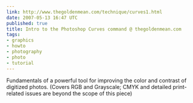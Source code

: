 ```yaml
---
link: http://www.thegoldenmean.com/technique/curves1.html
date: 2007-05-13 16:47 UTC
published: true
title: Intro to the Photoshop Curves command @ thegoldenmean.com
tags:
- graphics
- howto
- photography
- photo
- tutorial
---
```


Fundamentals of a powerful tool for improving the color and contrast of digitized photos. (Covers RGB and Grayscale; CMYK and detailed print-related issues are beyond the scope of this piece)
